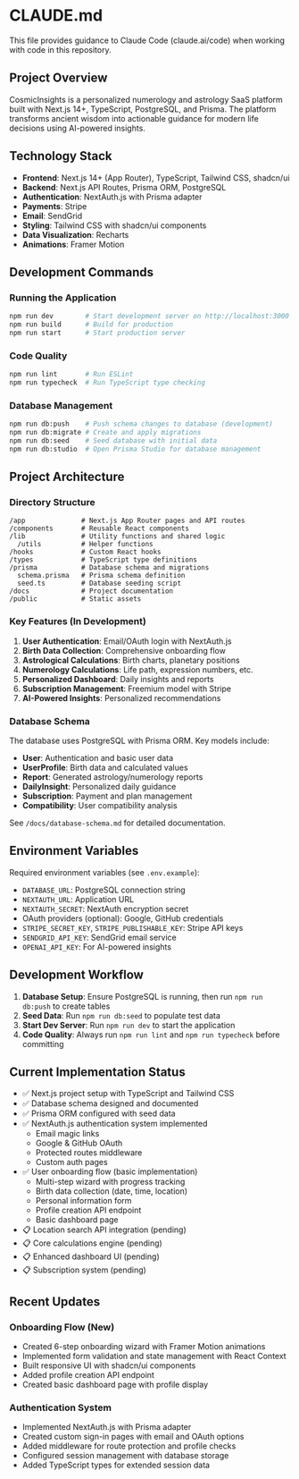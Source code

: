 # CLAUDE.md

This file provides guidance to Claude Code (claude.ai/code) when working with code in this repository.

## Project Overview

CosmicInsights is a personalized numerology and astrology SaaS platform built with Next.js 14+, TypeScript, PostgreSQL, and Prisma. The platform transforms ancient wisdom into actionable guidance for modern life decisions using AI-powered insights.

## Technology Stack

- **Frontend**: Next.js 14+ (App Router), TypeScript, Tailwind CSS, shadcn/ui
- **Backend**: Next.js API Routes, Prisma ORM, PostgreSQL
- **Authentication**: NextAuth.js with Prisma adapter
- **Payments**: Stripe
- **Email**: SendGrid
- **Styling**: Tailwind CSS with shadcn/ui components
- **Data Visualization**: Recharts
- **Animations**: Framer Motion

## Development Commands

### Running the Application
```bash
npm run dev        # Start development server on http://localhost:3000
npm run build      # Build for production
npm run start      # Start production server
```

### Code Quality
```bash
npm run lint       # Run ESLint
npm run typecheck  # Run TypeScript type checking
```

### Database Management
```bash
npm run db:push    # Push schema changes to database (development)
npm run db:migrate # Create and apply migrations
npm run db:seed    # Seed database with initial data
npm run db:studio  # Open Prisma Studio for database management
```

## Project Architecture

### Directory Structure
```
/app              # Next.js App Router pages and API routes
/components       # Reusable React components
/lib              # Utility functions and shared logic
  /utils          # Helper functions
/hooks            # Custom React hooks
/types            # TypeScript type definitions
/prisma           # Database schema and migrations
  schema.prisma   # Prisma schema definition
  seed.ts         # Database seeding script
/docs             # Project documentation
/public           # Static assets
```

### Key Features (In Development)
1. **User Authentication**: Email/OAuth login with NextAuth.js
2. **Birth Data Collection**: Comprehensive onboarding flow
3. **Astrological Calculations**: Birth charts, planetary positions
4. **Numerology Calculations**: Life path, expression numbers, etc.
5. **Personalized Dashboard**: Daily insights and reports
6. **Subscription Management**: Freemium model with Stripe
7. **AI-Powered Insights**: Personalized recommendations

### Database Schema
The database uses PostgreSQL with Prisma ORM. Key models include:
- **User**: Authentication and basic user data
- **UserProfile**: Birth data and calculated values
- **Report**: Generated astrology/numerology reports
- **DailyInsight**: Personalized daily guidance
- **Subscription**: Payment and plan management
- **Compatibility**: User compatibility analysis

See `/docs/database-schema.md` for detailed documentation.

## Environment Variables

Required environment variables (see `.env.example`):
- `DATABASE_URL`: PostgreSQL connection string
- `NEXTAUTH_URL`: Application URL
- `NEXTAUTH_SECRET`: NextAuth encryption secret
- OAuth providers (optional): Google, GitHub credentials
- `STRIPE_SECRET_KEY`, `STRIPE_PUBLISHABLE_KEY`: Stripe API keys
- `SENDGRID_API_KEY`: SendGrid email service
- `OPENAI_API_KEY`: For AI-powered insights

## Development Workflow

1. **Database Setup**: Ensure PostgreSQL is running, then run `npm run db:push` to create tables
2. **Seed Data**: Run `npm run db:seed` to populate test data
3. **Start Dev Server**: Run `npm run dev` to start the application
4. **Code Quality**: Always run `npm run lint` and `npm run typecheck` before committing

## Current Implementation Status

- ✅ Next.js project setup with TypeScript and Tailwind CSS
- ✅ Database schema designed and documented
- ✅ Prisma ORM configured with seed data
- ✅ NextAuth.js authentication system implemented
  - Email magic links
  - Google & GitHub OAuth
  - Protected routes middleware
  - Custom auth pages
- ✅ User onboarding flow (basic implementation)
  - Multi-step wizard with progress tracking
  - Birth data collection (date, time, location)
  - Personal information form
  - Profile creation API endpoint
  - Basic dashboard page
- 📋 Location search API integration (pending)
- 📋 Core calculations engine (pending)
- 📋 Enhanced dashboard UI (pending)
- 📋 Subscription system (pending)

## Recent Updates

### Onboarding Flow (New)
- Created 6-step onboarding wizard with Framer Motion animations
- Implemented form validation and state management with React Context
- Built responsive UI with shadcn/ui components
- Added profile creation API endpoint
- Created basic dashboard page with profile display

### Authentication System
- Implemented NextAuth.js with Prisma adapter
- Created custom sign-in pages with email and OAuth options
- Added middleware for route protection and profile checks
- Configured session management with database storage
- Added TypeScript types for extended session data
